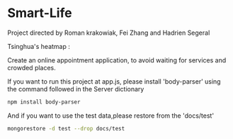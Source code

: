 # Smart-Life

Project directed by Roman krakowiak, Fei Zhang and Hadrien Segeral

Tsinghua's heatmap :

Create an online appointment application, to avoid waiting for services and crowded places.

If you want to run this project at app.js,
please install 'body-parser' using the command followed
in the Server dictionary
 
```bash
npm install body-parser
```

And if you want to use the test data,please restore from the 'docs/test'
```bash
mongorestore -d test --drop docs/test
```